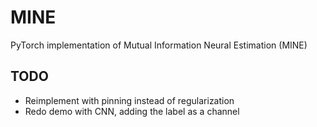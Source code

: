 # MINE
PyTorch implementation of Mutual Information Neural Estimation (MINE)

## TODO
- Reimplement with pinning instead of regularization
- Redo demo with CNN, adding the label as a channel